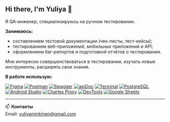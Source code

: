 ## Hi there, I'm Yuliya 👋  

Я QA-инженер, специализируюсь на ручном тестировании.  

**Занимаюсь:**  
- составлением тестовой документации (чек-листы, тест-кейсы);  
- тестированием веб-приложений, мобильных приложений и API;  
- оформлением баг-репортов и подготовкой отчётов о тестировании.  

Мне интересно совершенствоваться в тестировании, изучать новые инструменты, расширять свои знания. 

**В работе использую:**   

[![Figma](https://img.shields.io/badge/Figma-000000?style=for-the-badge&logo=figma&logoColor=white)](https://www.figma.com) [![Postman](https://img.shields.io/badge/Postman-FF6C37?style=for-the-badge&logo=postman&logoColor=white)](https://www.postman.com) [![Swagger](https://img.shields.io/badge/Swagger-85EA2D?style=for-the-badge&logo=swagger&logoColor=black)](https://swagger.io/) [![apiDoc](https://img.shields.io/badge/apiDoc-000000?style=for-the-badge&logo=readthedocs&logoColor=white)](https://apidocjs.com/) [![Terminal](https://img.shields.io/badge/Terminal-4D4D4D?style=for-the-badge&logo=gnu-bash&logoColor=white)](https://www.gnu.org/software/bash/) [![PostgreSQL](https://img.shields.io/badge/PostgreSQL-336791?style=for-the-badge&logo=postgresql&logoColor=white)](https://www.postgresql.org/) [![Android Studio](https://img.shields.io/badge/Android_Studio-3DDC84?style=for-the-badge&logo=android-studio&logoColor=white)](https://developer.android.com/studio) [![Charles Proxy](https://img.shields.io/badge/Charles_Proxy-4285F4?style=for-the-badge&logo=googlechrome&logoColor=white)](https://www.charlesproxy.com/) [![DevTools](https://img.shields.io/badge/DevTools-4285F4?style=for-the-badge&logo=googlechrome&logoColor=white)](https://developer.chrome.com/docs/devtools/) [![Google Sheets](https://img.shields.io/badge/Google_Sheets-34A853?style=for-the-badge&logo=googlesheets&logoColor=white)](https://docs.google.com/spreadsheets)


---

📫 **Контакты**  
Email: yuliyaminkinen@gmail.com 


<!--
**Finkmink/Finkmink** is a ✨ _special_ ✨ repository because its `README.md` (this file) appears on your GitHub profile.

Here are some ideas to get you started:

- 🔭 I’m currently working on ...
- 🌱 I’m currently learning ...
- 👯 I’m looking to collaborate on ...
- 🤔 I’m looking for help with ...
- 💬 Ask me about ...
- 📫 How to reach me: ...
- 😄 Pronouns: ...
- ⚡ Fun fact: ...
-->
